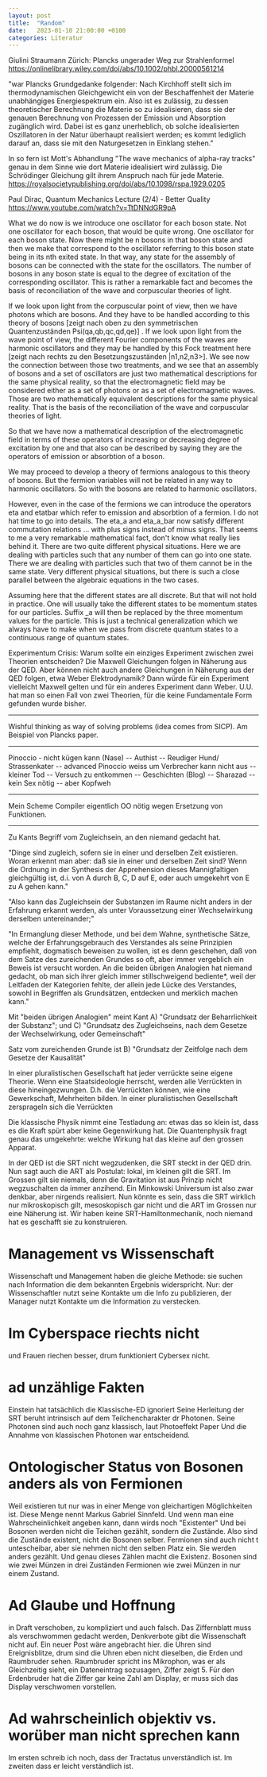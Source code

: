 ```yaml
---
layout: post
title:  "Random"
date:   2023-01-10 21:00:00 +0100
categories: Literatur
---
```

Giulini Straumann Zürich: Plancks ungerader Weg zur Strahlenformel https://onlinelibrary.wiley.com/doi/abs/10.1002/phbl.20000561214

"war Plancks Grundgedanke folgender: Nach Kirchhoff stellt sich im thermodynamischen Gleichgewicht ein von der Beschaffenheit der Materie unabhängiges Energiespektrum ein. Also ist es zulässig, zu dessen theoretischer Berechnung die Materie so zu idealisieren, dass sie der genauen Berechnung von Prozessen der Emission und Absorption zugänglich wird. Dabei ist es ganz unerheblich, ob solche idealisierten Oszillatoren in der Natur überhaupt realisiert werden; es kommt lediglich darauf an, dass sie mit den Naturgesetzen in Einklang stehen."

In so fern ist Mott's Abhandlung "The wave mechanics of alpha-ray tracks" genau in dem Sinne wie dort Materie idealisiert wird zulässig. Die Schrödinger Gleichung gilt ihrem Anspruch nach für jede Materie.
https://royalsocietypublishing.org/doi/abs/10.1098/rspa.1929.0205

Paul Dirac, Quantum Mechanics Lecture (2/4) - Better Quality
https://www.youtube.com/watch?v=TtDNNdGR9pA

What we do now is we introduce one oscillator for each boson state. Not one oscillator for each boson, that would be quite wrong. One oscillator for each boson state. Now there might be n bosons in that boson state and then we make that correspond to the oscillator referring to this boson state being in its nth exited state. In that way, any state for the assembly of bosons can be connected with the state for the oscillators. The number of bosons in any boson state is equal to the degree of excitation of the corresponding oscillator. This is rather a remarkable fact and becomes the basis of reconciliation of the wave and corpuscular theories of light.

If we look upon light from the corpuscular point of view, then we have photons which are bosons. And they have to be handled according to this theory of bosons [zeigt nach oben zu den symmetrischen Quantenzuständen Psi(qa,qb,qc,qd,qe)] . If we look upon light from the wave point of view, the different Fourier components of the waves are harmonic oscillators and they may be handled by this Fock treatment here [zeigt nach rechts zu den Besetzungszuständen |n1,n2,n3>]. We see now the connection between those two treatments, and we see that an assembly of bosons and a set of oscillators are just two mathematical descriptions for the same physical reality, so that the electromagnetic field may be considered either as a set of photons or as a set of electromagnetic waves. Those are two mathematically equivalent descriptions for the same physical reality. That is the basis of the reconciliation of the wave and corpuscular theories of light.

So that we have now a mathematical description of the electromagnetic field in terms of these operators of increasing or decreasing degree of excitation by one and that also can be described by saying they are the operators of emission or absorbtion of a boson.

We may proceed to develop a theory of fermions analogous to this theory of bosons. But the fermion variables will not be related in any way to harmonic oscillators. So with the bosons are related to harmonic oscillators.

However, even in the case of the fermions we can introduce the operators eta and etatbar which refer to emission and absorbtion of a fermion. I do not hat time to go into details. The eta_a and eta_a_bar now satisfy different commutation relations ... with plus signs instead of minus signs. That seems to me a very remarkable mathematical fact, don't know what really lies behind it. There are two quite different physical situations. Here we are dealing with particles such that any number of them can go into one state. There we are dealing with particles such that two of them cannot be in the same state. Very different physical situations, but there is such a close parallel between the algebraic equations in the two cases.

Assuming here that the different states are all discrete. But that will not hold in practice. One will usually take the different states to be momentum states for our particles. Suffix _a will then be replaced by the three momentum values for the particle. This is just a technical generalization which we always have to make when we pass from discrete quantum states to a continuous range of quantum states.

Experimentum Crisis: Warum sollte ein einziges Experiment zwischen zwei Theorien entscheiden? Die Maxwell Gleichungen folgen in Näherung aus der QED. Aber können nicht auch andere Gleichungen in Näherung aus der QED folgen, etwa Weber Elektrodynamik? Dann würde für ein Experiment vielleicht Maxwell gelten und für ein anderes Experiment dann Weber. U.U. hat man so einen Fall von zwei Theorien, für die keine Fundamentale Form gefunden wurde bisher.

---------------
Wishful thinking as way of solving problems (idea comes from SICP). Am Beispiel von Plancks paper.

_____
Pinoccio - nicht kügen kann (Nase) -- Authist -- Reudiger Hund/ Strassenkater -- advanced Pinoccio weiss um Verbrecher kann nicht aus -- kleiner Tod -- Versuch zu entkommen -- Geschichten (Blog) -- Sharazad -- kein Sex nötig -- aber Kopfweh

--------

Mein Scheme Compiler eigentlich OO nötig wegen Ersetzung von Funktionen.

---------
Zu Kants Begriff vom Zugleichsein, an den niemand gedacht hat.

"Dinge sind zugleich, sofern sie in einer und derselben Zeit existieren. Woran erkennt man aber: daß sie in einer und derselben Zeit sind? Wenn die Ordnung in der Synthesis der Apprehension dieses Mannigfaltigen gleichgültig ist, d.i. von A durch B, C, D auf E, oder auch umgekehrt von E zu A gehen kann."

"Also kann das Zugleichsein der Substanzen im Raume nicht anders in der Erfahrung erkannt werden, als unter Voraussetzung einer Wechselwirkung derselben untereinander;"

"In Ermanglung dieser Methode, und bei dem Wahne, synthetische Sätze, welche der Erfahrungsgebrauch des Verstandes als seine Prinzipien empfiehlt, dogmatisch beweisen zu wollen, ist es denn geschehen, daß von dem Satze des zureichenden Grundes so oft, aber immer vergeblich ein Beweis ist versucht worden. An die beiden übrigen Analogien hat niemand gedacht, ob man sich ihrer gleich immer stillschweigend bediente*, weil der Leitfaden der Kategorien fehlte, der allein jede Lücke des Verstandes, sowohl in Begriffen als Grundsätzen, entdecken und merklich machen kann."

Mit "beiden übrigen Analogien" meint Kant A) "Grundsatz der Beharrlichkeit der Substanz"; und C) "Grundsatz des Zugleichseins, nach dem Gesetze der Wechselwirkung, oder Gemeinschaft"

Satz vom zureichenden Grunde ist B) "Grundsatz der Zeitfolge nach dem Gesetze der Kausalität"

In einer pluralistischen Gesellschaft hat jeder verrückte seine eigene Theorie. Wenn eine Staatsideologie herrscht, werden alle Verrückten in diese hineingezwungen. D.h. die Verrückten können, wie eine Gewerkschaft, Mehrheiten bilden. In einer pluralistischen Gesellschaft zersprageln sich die Verrückten

Die klassische Physik nimmt eine Testladung an: etwas das so klein ist, dass es die Kraft spürt aber keine Gegenwirkung hat. Die Quantenphysik fragt genau das umgekehrte: welche Wirkung hat das kleine auf den grossen Apparat.

In der QED ist die SRT nicht wegzudenken, die SRT steckt in der QED drin. Nun sagt auch die ART als Postulat: lokal, im kleinen gilt die SRT. Im Grossen gilt sie niemals, denn die Gravitation ist aus Prinzip nicht wegzuschalten da immer anzihend. Ein Minkowski Universum ist also zwar denkbar, aber nirgends realisiert. Nun könnte es sein, dass die SRT wirklich nur mikroskopisch gilt, mesoskopisch gar nicht und die ART im Grossen nur eine Näherung ist. Wir haben keine SRT-Hamiltonmechanik, noch niemand hat es geschafft sie zu konstruieren.

# Management vs Wissenschaft
Wissenschaft und Management haben die gleiche Methode: sie suchen nach Information die dem bekannten Ergebnis widerspricht. Nur: der Wissenschaftler nutzt seine Kontakte um die Info zu publizieren, der Manager nutzt Kontakte um die Information zu verstecken.

# Im Cyberspace riechts nicht
und Frauen riechen besser, drum funktioniert Cybersex nicht.

# ad unzählige Fakten
Einstein hat tatsächlich die Klassische-ED ignoriert
Seine Herleitung der SRT beruht intrinsisch auf dem Teilchencharakter dr Photonen.
Seine Photonen sind auch noch ganz klassisch, laut Photoeffekt Paper
Und die Annahme von klassischen Photonen war entscheidend.

# Ontologischer Status von Bosonen anders als von Fermionen
Weil existieren tut nur was in einer Menge von gleichartigen Möglichkeiten ist.
Diese Menge nennt Markus Gabriel Sinnfeld.
Und wenn man eine Wahrscheinlichkeit angeben kann, dann wirds noch "Existenter"
Und bei Bosonen werden nicht die Teichen gezählt, sondern die Zustände.
Also sind die Zustände existent, nicht die Bosonen selber.
Fermionen sind auch nicht t untescheibar, aber sie nehmen nicht den selben Platz ein.
Sie werden anders gezählt.
Und genau dieses Zählen macht die Existenz.
Bosonen sind wie zwei Münzen in drei Zuständen
Fermionen wie zwei Münzen in nur einem Zustand.

# Ad Glaube und Hoffnung
in Draft verschoben, zu kompliziert und auch falsch. Das Ziffernblatt muss als verschwommen gedacht werden, Denkverbote gibt die Wissenschaft nicht auf.
Ein neuer Post wäre angebracht hier.
die Uhren sind Ereignisblitze, drum sind die Uhren eben nicht dieselben, die Erden und Raumbruder sehen. Raumbruder spricht ins Mikrophon, was er als Gleichzeitig sieht, ein Dateneintrag sozusagen, Ziffer zeigt 5. Für den Erdenbruder hat die Ziffer gar keine Zahl am Display, er muss sich das Display verschwomen vorstellen.

# Ad wahrscheinlich objektiv vs. worüber man nicht sprechen kann
Im ersten schreib ich noch, dass der Tractatus unverständlich ist.
Im zweiten dass er leicht verständlich ist.

